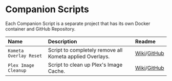 # Companion Scripts

Each Companion Script is a separate project that has its own Docker container and GitHub Repository.

| Name                 | Description                                           | Readme                                                                                |
|:---------------------|:------------------------------------------------------|:--------------------------------------------------------------------------------------|
| `Kometa Overlay Reset`  | Script to completely remove all Kometa applied Overlays. | [Wiki](overlay-reset.md)/[GitHub](https://github.com/meisnate12/PMM-Overlay-reset.md) |
| `Plex Image Cleanup` | Script to clean up Plex's Image Cache.                | [Wiki](image-cleanup.md)/[GitHub](https://github.com/meisnate12/Plex-Image-Cleanup)   |
